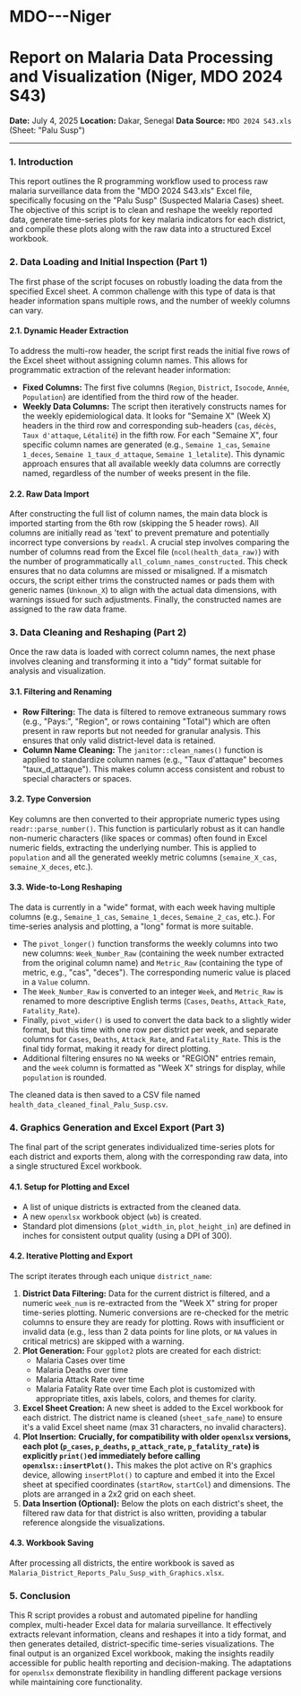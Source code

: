 # MDO---Niger
# Report on Malaria Data Processing and Visualization (Niger, MDO 2024 S43)

**Date:** July 4, 2025
**Location:** Dakar, Senegal
**Data Source:** `MDO 2024 S43.xls` (Sheet: "Palu Susp")

---

### 1. Introduction

This report outlines the R programming workflow used to process raw malaria surveillance data from the "MDO 2024 S43.xls" Excel file, specifically focusing on the "Palu Susp" (Suspected Malaria Cases) sheet. The objective of this script is to clean and reshape the weekly reported data, generate time-series plots for key malaria indicators for each district, and compile these plots along with the raw data into a structured Excel workbook.

### 2. Data Loading and Initial Inspection (Part 1)

The first phase of the script focuses on robustly loading the data from the specified Excel sheet. A common challenge with this type of data is that header information spans multiple rows, and the number of weekly columns can vary.

#### 2.1. Dynamic Header Extraction

To address the multi-row header, the script first reads the initial five rows of the Excel sheet without assigning column names. This allows for programmatic extraction of the relevant header information:
* **Fixed Columns:** The first five columns (`Region`, `District`, `Isocode`, `Année`, `Population`) are identified from the third row of the header.
* **Weekly Data Columns:** The script then iteratively constructs names for the weekly epidemiological data. It looks for "Semaine X" (Week X) headers in the third row and corresponding sub-headers (`cas`, `décès`, `Taux d'attaque`, `Létalité`) in the fifth row. For each "Semaine X", four specific column names are generated (e.g., `Semaine 1_cas`, `Semaine 1_deces`, `Semaine 1_taux_d_attaque`, `Semaine 1_letalite`). This dynamic approach ensures that all available weekly data columns are correctly named, regardless of the number of weeks present in the file.

#### 2.2. Raw Data Import

After constructing the full list of column names, the main data block is imported starting from the 6th row (skipping the 5 header rows). All columns are initially read as 'text' to prevent premature and potentially incorrect type conversions by `readxl`.
A crucial step involves comparing the number of columns read from the Excel file (`ncol(health_data_raw)`) with the number of programmatically `all_column_names_constructed`. This check ensures that no data columns are missed or misaligned. If a mismatch occurs, the script either trims the constructed names or pads them with generic names (`Unknown_X`) to align with the actual data dimensions, with warnings issued for such adjustments. Finally, the constructed names are assigned to the raw data frame.

### 3. Data Cleaning and Reshaping (Part 2)

Once the raw data is loaded with correct column names, the next phase involves cleaning and transforming it into a "tidy" format suitable for analysis and visualization.

#### 3.1. Filtering and Renaming

* **Row Filtering:** The data is filtered to remove extraneous summary rows (e.g., "Pays:", "Region", or rows containing "Total") which are often present in raw reports but not needed for granular analysis. This ensures that only valid district-level data is retained.
* **Column Name Cleaning:** The `janitor::clean_names()` function is applied to standardize column names (e.g., "Taux d'attaque" becomes "taux_d_attaque"). This makes column access consistent and robust to special characters or spaces.

#### 3.2. Type Conversion

Key columns are then converted to their appropriate numeric types using `readr::parse_number()`. This function is particularly robust as it can handle non-numeric characters (like spaces or commas) often found in Excel numeric fields, extracting the underlying number. This is applied to `population` and all the generated weekly metric columns (`semaine_X_cas`, `semaine_X_deces`, etc.).

#### 3.3. Wide-to-Long Reshaping

The data is currently in a "wide" format, with each week having multiple columns (e.g., `Semaine_1_cas`, `Semaine_1_deces`, `Semaine_2_cas`, etc.). For time-series analysis and plotting, a "long" format is more suitable.
* The `pivot_longer()` function transforms the weekly columns into two new columns: `Week_Number_Raw` (containing the week number extracted from the original column name) and `Metric_Raw` (containing the type of metric, e.g., "cas", "deces"). The corresponding numeric value is placed in a `Value` column.
* The `Week_Number_Raw` is converted to an integer `Week`, and `Metric_Raw` is renamed to more descriptive English terms (`Cases`, `Deaths`, `Attack_Rate`, `Fatality_Rate`).
* Finally, `pivot_wider()` is used to convert the data back to a slightly wider format, but this time with one row per district per week, and separate columns for `Cases`, `Deaths`, `Attack_Rate`, and `Fatality_Rate`. This is the final tidy format, making it ready for direct plotting.
* Additional filtering ensures no `NA` weeks or "REGION" entries remain, and the `week` column is formatted as "Week X" strings for display, while `population` is rounded.

The cleaned data is then saved to a CSV file named `health_data_cleaned_final_Palu_Susp.csv`.

### 4. Graphics Generation and Excel Export (Part 3)

The final part of the script generates individualized time-series plots for each district and exports them, along with the corresponding raw data, into a single structured Excel workbook.

#### 4.1. Setup for Plotting and Excel

* A list of unique districts is extracted from the cleaned data.
* A new `openxlsx` workbook object (`wb`) is created.
* Standard plot dimensions (`plot_width_in`, `plot_height_in`) are defined in inches for consistent output quality (using a DPI of 300).

#### 4.2. Iterative Plotting and Export

The script iterates through each unique `district_name`:
1.  **District Data Filtering:** Data for the current district is filtered, and a numeric `week_num` is re-extracted from the "Week X" string for proper time-series plotting. Numeric conversions are re-checked for the metric columns to ensure they are ready for plotting. Rows with insufficient or invalid data (e.g., less than 2 data points for line plots, or `NA` values in critical metrics) are skipped with a warning.
2.  **Plot Generation:** Four `ggplot2` plots are created for each district:
    * Malaria Cases over time
    * Malaria Deaths over time
    * Malaria Attack Rate over time
    * Malaria Fatality Rate over time
    Each plot is customized with appropriate titles, axis labels, colors, and themes for clarity.
3.  **Excel Sheet Creation:** A new sheet is added to the Excel workbook for each district. The district name is cleaned (`sheet_safe_name`) to ensure it's a valid Excel sheet name (max 31 characters, no invalid characters).
4.  **Plot Insertion:** **Crucially, for compatibility with older `openxlsx` versions, each plot (`p_cases`, `p_deaths`, `p_attack_rate`, `p_fatality_rate`) is explicitly `print()`ed immediately before calling `openxlsx::insertPlot()`.** This makes the plot active on R's graphics device, allowing `insertPlot()` to capture and embed it into the Excel sheet at specified coordinates (`startRow`, `startCol`) and dimensions. The plots are arranged in a 2x2 grid on each sheet.
5.  **Data Insertion (Optional):** Below the plots on each district's sheet, the filtered raw data for that district is also written, providing a tabular reference alongside the visualizations.

#### 4.3. Workbook Saving

After processing all districts, the entire workbook is saved as `Malaria_District_Reports_Palu_Susp_with_Graphics.xlsx`.

### 5. Conclusion

This R script provides a robust and automated pipeline for handling complex, multi-header Excel data for malaria surveillance. It effectively extracts relevant information, cleans and reshapes it into a tidy format, and then generates detailed, district-specific time-series visualizations. The final output is an organized Excel workbook, making the insights readily accessible for public health reporting and decision-making. The adaptations for `openxlsx` demonstrate flexibility in handling different package versions while maintaining core functionality.
